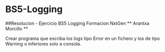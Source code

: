 # BS5-Logging
##Resolucion - Ejercicio BS5 Logging Formacion NxtGen
** Arantxa Morcillo **

Crear programa que escriba los logs tipo Error en un fichero y los de tipo Warning o inferiores solo a consola. 
